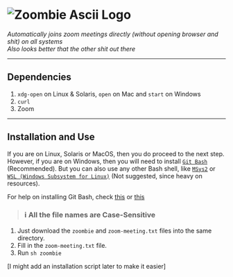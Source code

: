 # ![Zoombie Ascii Logo](https://media.discordapp.net/attachments/840857306040500225/883298728155443230/carbon.png?width=844&height=490)

_Automatically joins zoom meetings directly (without opening browser and shit) on all systems_  
_Also looks better that the other shit out there_

---

## Dependencies

1. `xdg-open` on Linux & Solaris, `open` on Mac and `start` on Windows
2. `curl`
3. Zoom

---

## Installation and Use

If you are on Linux, Solaris or MacOS, then you do proceed to the next step. However, if you are on Windows, then you will need to install [`Git Bash`](https://git-scm.com/downloads) (Recommended). But you can also use any other Bash shell, like [`MSys2`](https://msys2.org) or [`WSL (Windows Subsystem for Linux)`](https://en.wikipedia.org/wiki/Windows_Subsystem_for_Linux) (Not suggested, since heavy on resources).

For help on installing Git Bash, check [this](https://www.makeuseof.com/install-git-git-bash-windows/) or [this](https://www.youtube.com/watch?v=BMW7LiF_Oc4)

> ### **ℹ All the file names are Case-Sensitive**

1. Just download the `zoombie` and `zoom-meeting.txt` files into the same directory.
2. Fill in the `zoom-meeting.txt` file.
3. Run `sh zoombie`

[I might add an installation script later to make it easier]
